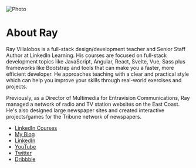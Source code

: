 ![Photo](http://pixelprowess.com/i/pow-laptopgrab.jpg)

# About Ray
Ray Villalobos is a full-stack design/development teacher and Senior Staff Author at LinkedIn Learning. His courses are focused on full-stack development topics like JavaScript, Angular, React, Svelte, Vue, Sass plus frameworks like Bootstrap and tools that can make you a faster, more efficient developer. He approaches teaching with a clear and practical style which can help you improve your skills through real-world exercises and projects. 

Previously, as a Director of Multimedia for Entravision Communications, Ray managed a network of radio and TV station websites on the East Coast. He's also designed large newspaper sites and created interactive projects/games for the Tribune network of newspapers.

- [LinkedIn Courses](https://www.linkedin.com/learning/instructors/ray-villalobos)
- [My Blog](https://raybo.org)
- [LinkedIn](https://www.linkedin.com/in/planetoftheweb)
- [YouTube](https://www.youtube.com/planetoftheweb)
- [Twitter](https://twitter.com/planetoftheweb) 
- [Dribbble](https://dribbble.com/planetoftheweb)
